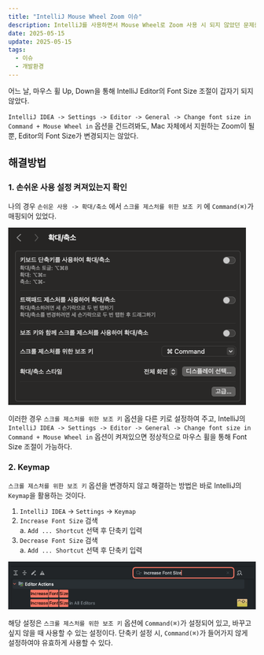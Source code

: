 ```yaml
---
title: "IntelliJ Mouse Wheel Zoom 이슈"
description: IntelliJ를 사용하면서 Mouse Wheel로 Zoom 사용 시 되지 않았던 문제를 해결한 글
date: 2025-05-15
update: 2025-05-15
tags:
  - 이슈
  - 개발환경
---
```

어느 날, 마우스 휠 Up, Down을 통해 IntelliJ Editor의 Font Size 조절이 갑자기 되지 않았다.

`IntelliJ IDEA -> Settings -> Editor -> General -> Change font size in Command + Mouse Wheel in` 옵션을 건드려봐도, Mac 자체에서 지원하는 Zoom이 될 뿐, Editor의 Font Size가 변경되지는 않았다.
## 해결방법
### 1. 손쉬운 사용 설정 켜져있는지 확인
나의 경우 `손쉬운 사용 -> 확대/축소` 에서 `스크롤 제스처를 위한 보조 키` 에 `Command(⌘)`가 매핑되어 있었다.

![스크롤 제스처를 위한 보조 키에 Command(⌘)가 설정되어 있다.](image.png)

이러한 경우 `스크롤 제스처를 위한 보조 키` 옵션을 다른 키로 설정하여 주고, IntelliJ의 `IntelliJ IDEA -> Settings -> Editor -> General -> Change font size in Command + Mouse Wheel in` 옵션이 켜져있으면 정상적으로 마우스 휠을 통해 Font Size 조절이 가능하다.

### 2. Keymap
`스크롤 제스처를 위한 보조 키` 옵션을 변경하지 않고 해결하는 방법은 바로 IntelliJ의 `Keymap`을 활용하는 것이다. 

1. `IntelliJ IDEA` -> `Settings` -> `Keymap`
2. `Increase Font Size` 검색 <br>
  a. `Add ... Shortcut` 선택 후 단축키 입력
3. `Decrease Font Size` 검색 <br>
  a. `Add ... Shortcut` 선택 후 단축키 입력

![Keymap - Increase Font Size 검색 화면](image-1.png)

해당 설정은 `스크롤 제스처를 위한 보조 키` 옵션에 `Command(⌘)`가 설정되어 있고, 바꾸고 싶지 않을 때 사용할 수 있는 설정이다. 단축키 설정 시, `Command(⌘)`가 들어가지 않게 설정하여야 유효하게 사용할 수 있다.